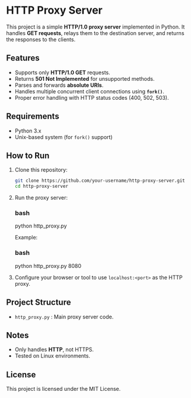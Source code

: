 # HTTP Proxy Server

This project is a simple **HTTP/1.0 proxy server** implemented in Python. It handles **GET requests**, relays them to the destination server, and returns the responses to the clients.

## Features
- Supports only **HTTP/1.0 GET** requests.
- Returns **501 Not Implemented** for unsupported methods.
- Parses and forwards **absolute URIs**.
- Handles multiple concurrent client connections using **`fork()`**.
- Proper error handling with HTTP status codes (400, 502, 503).

## Requirements
- Python 3.x
- Unix-based system (for `fork()` support)

## How to Run

1. Clone this repository:
    ```bash
    git clone https://github.com/your-username/http-proxy-server.git
    cd http-proxy-server
    ```

2. Run the proxy server:
    ### bash
    python http_proxy.py <port>

    Example:
    ### bash
    python http_proxy.py 8080


3. Configure your browser or tool to use `localhost:<port>` as the HTTP proxy.

## Project Structure
- `http_proxy.py` : Main proxy server code.

## Notes
- Only handles **HTTP**, not HTTPS.
- Tested on Linux environments.

## License
This project is licensed under the MIT License.

